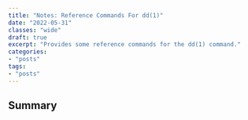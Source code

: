 ```yaml
---
title: "Notes: Reference Commands For dd(1)"
date: "2022-05-31"
classes: "wide"
draft: true
excerpt: "Provides some reference commands for the dd(1) command."
categories:
- "posts"
tags:
- "posts"
---
```


## Summary


